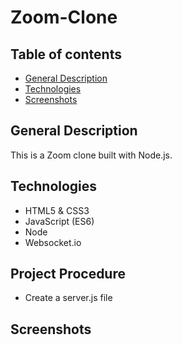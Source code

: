 # Zoom-Clone

## Table of contents
* [General Description](#general-info)
* [Technologies](#technologies)
* [Screenshots](#screenshots)


## General Description
This is a Zoom clone built with Node.js.

## Technologies

- HTML5 & CSS3
- JavaScript (ES6)
- Node
- Websocket.io


## Project Procedure

- Create a server.js file


## Screenshots 




